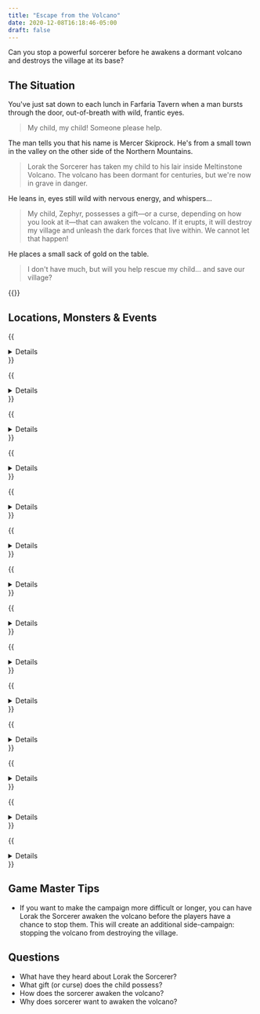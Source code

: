 ```yaml
---
title: "Escape from the Volcano"
date: 2020-12-08T16:18:46-05:00
draft: false
---
```


Can you stop a powerful sorcerer before he awakens a dormant volcano and destroys the village at its base?

<div data-toc="In This Adventure"></div>


## The Situation

You've just sat down to each lunch in Farfaria Tavern when a man bursts through the door, out-of-breath with wild, frantic eyes.

> My child, my child! Someone please help.

The man tells you that his name is Mercer Skiprock. He's from a small town in the valley on the other side of the Northern Mountains.

> Lorak the Sorcerer has taken my child to his lair inside Meltinstone Volcano. The volcano has been dormant for centuries, but we're now in grave in danger.

He leans in, eyes still wild with nervous energy, and whispers...

> My child, Zephyr, possesses a gift&mdash;or a curse, depending on how you look at it&mdash;that can awaken the volcano. If it erupts, it will destroy my village and unleash the dark forces that live within. We cannot let that happen!

He places a small sack of gold on the table.

> I don't have much, but will you help rescue my child... and save our village?

{{<maps href="/downloads/assets_escape-from-the-volcano.pdf">}}



## Locations, Monsters & Events

{{<details summary="The Journey North" blurb="The Volcano is on the other side of the Northern Mountains, farther than most people in your village have ever traveled.">}}

<p class="margin-bottom-small">You can hand-wave your way through this, or make it a bigger event with its own encounters and events.</p>

- Picking up supplies
- Encounters with woodland monsters
- Survival encounters in the mountains
{{</details>}}

{{<details summary="Entrance to the Volcano" blurb="After searching the base of the volcano, you find what appears to be the opening to a tunnel into the volcano. It's covered in now-hardened lava.">}}
- _Events_
	+ After entering, the roof caves in behind the adventurers, sealing them in.
{{</details>}}

{{<details summary="Lava Pond" blurb="After following the tunnel a short while, you come to a lake of lava. It's dotted with volcanic rock. Blackened, porous walls ooze magma in places.">}}
- _Events_
	+ While trying to cross, lava will periodically bubble and pop, launching into the air. Any adventurer who's hit by it takes D6WR damage.
	+ Some stones in the lava pond are more stable than others. Smaller ones can tip, or sink completely.
{{</details>}}

{{<details summary="Supply Alcove" blurb="There are no challenges here, but adventurers may find supplies left by previous explorers or a stock room used by the current inhabitants.">}}

<p class="margin-bottom-small">Ideas for supplies</p>

- Rope
- Healing Potion
- Cloak of Invisibility (big enough for half the party)
{{</details>}}

{{<details summary="Lava River" blurb="A bit further down the path, the adventurers come to a rope bridge, spanning the gap across a roaring river of lava. The bridge swings and sways 20 feet above the liquid rock. It looks quite old.">}}
- _Events_
	+ Several boards fall into the river below as the adventurers attempt to cross it
	+ The bridge collapses completely
{{</details>}}

{{<details summary="Cavern of the Rock Monster" blurb="The adventurers enter what appears to be an empty cavern.">}}
- _Events_
	+ If the party is not _extermely_ quite, a giant boulder begins to move, revealing a previously sleeping Rock Monster
- _Monsters_
	+ {{<monster name="Rock Monster">}}
{{</details>}}

{{<details summary="Mushroom Cavern" blurb="The dim cavern is illuminated by large clusters of iridescent mushrooms.">}}

<p class="margin-bottom-small">The mushrooms are magical. Eating one will produce a random effect. Roll a D6: 1-2 produces a detrimental effect, 3-6 produces a helpful one. (<em>Don't eat random mushrooms in real life!</em>)</p>

- _Events_
	+ If the party lingers too long, they'll begin to experience hallucinations
	+ If the party picks a mushroom, cave gnomes will emerge and attack them
- _Monsters_
	+ {{<monster name="Gnome">}}
{{</details>}}

{{<details summary="Trap Door" blurb="The floor transitions from rock to wooden beams, then back again.">}}
- _Events_
	+ A DR Hard Perception Check will reveal the trap door ahead of time. If the party fails, the wooden floor drops out below them.
	+ Any player that succeeds on a DR Medium Speed roll jumps to safety. Anyone who fails falls into a 15' deep pit.
	+ After a minute or two, the pit begins to fill with lava that slowly oozes through cracks in the walls.
	+ Gnomes attack if you linger too long.
{{</details>}}

{{<details summary="Dragonhead Hallway" blurb="Players approach a long, straight hallway, adorned with stone dragon head figurines.">}}
- _Events_
	+ A successful DR Hard Perception Check will reveal that the dragon heads spit dire _before_ the players attempt to walk down the hallway.
	+ A successful DR Hard Speed roll will allow the players to run down the hallway avoiding the flames. Players can try other tricks, too.
{{</details>}}

{{<details summary="Lava Lake" blurb="The hallway opens up into a tall, wide cavern, with a giant lake of lava. In the middle are two islands of volcanic rock. A sturdy wooden bridge connects each end of the cavern to the islands, and the islands to each other.">}}
- _Events_
	+ A successful DR Medium Perception Check reveals hidden archers high up in the cavern walls
	+ Goblin archers begin shooting at the party from hidden balconies in the walls
- _Monsters_
	+ {{<monster name="Goblin">}}
{{</details>}}

{{<details summary="The Lone Goblin" blurb="As they round the corner, the party finds an nearly empty cavern... except for a long goblin, crying in the corner.">}}
- _Events_
	+ If the party is nice to the Goblin, he will reveal secrets about what's ahead and urge them to turn back: more archers, lava and rock monsters, and a small contingent of goblin soldiers.
{{</details>}}

{{<details summary="Supply Closet" blurb="A place to resupply and heal up if needed.">}}
- Healing Potion
- Armor
- Magical items (the next battle is going to be brutal)
{{</details>}}

{{<details summary="The Palace" blurb="At the end of the short hallway, players come to the entrance to the Volcano Palace. The room is massive. Way off in the distance, beyond a stone bridge spanning a wide river of lava, they spot Lorak the Sorcerer sitting on a throne of lava and bones.">}}

<p class="margin-bottom-small">The rock and lava monsters can be absolutely devastating for smaller parties. In those situations, you may want to lower their stats.</p>

- _Events_
	+ A small band of goblin soldiers attacks the party
	+ Before the battle with the goblins is over, goblin archers begin shooting at them as well.
	+ On the next tier of the mezzanine, one or two hideous statues move, revealing rock monsters launching a surprise attack
	+ Just before the bridge and lava river, a lava monster oozes from the walls. On the far side of the bridge, more archers launch attacks.
- _Monsters_
	+ {{<monster name="Goblin">}}
	+ {{<monster name="Lava Monster">}}
	+ {{<monster name="Rock Monster">}}
{{</details>}}

{{<details summary="The Throne" blurb="As the party approaches the throne, the see the Zephyr Skiprock, the child, locked behind a gate built into the wall. A key hangs on the throne behind Lorak the Sorcerer." margin="true">}}
- _Events_
	+ Lorak engages the party in a battle
	+ If the party begins to win, he casts a spell that causes the cavern to begin collapsing, and flees. The party must rescue Zephyr and escape before the whole mountain collapses.
	+ If they befriended the Lone Goblin, he appears at the last second and leads them to a hidden tunnel under the throne that gets them out of the volcano.
- _Monsters_
	+ {{<monster name="Sorcerer">}}
{{</details>}}



## Game Master Tips

- If you want to make the campaign more difficult or longer, you can have Lorak the Sorcerer awaken the volcano before the players have a chance to stop them. This will create an additional side-campaign: stopping the volcano from destroying the village.



## Questions

- What have they heard about Lorak the Sorcerer?
- What gift (or curse) does the child possess?
- How does the sorcerer awaken the volcano?
- Why does sorcerer want to awaken the volcano?